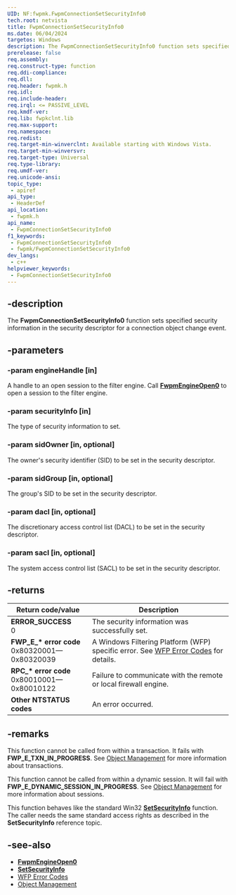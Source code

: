 ```yaml
---
UID: NF:fwpmk.FwpmConnectionSetSecurityInfo0
tech.root: netvista
title: FwpmConnectionSetSecurityInfo0
ms.date: 06/04/2024
targetos: Windows
description: The FwpmConnectionSetSecurityInfo0 function sets specified security information in the security descriptor for a connection object change event.
prerelease: false
req.assembly: 
req.construct-type: function
req.ddi-compliance: 
req.dll: 
req.header: fwpmk.h
req.idl: 
req.include-header: 
req.irql: <= PASSIVE_LEVEL
req.kmdf-ver: 
req.lib: fwpkclnt.lib
req.max-support: 
req.namespace: 
req.redist: 
req.target-min-winverclnt: Available starting with Windows Vista.
req.target-min-winversvr: 
req.target-type: Universal
req.type-library: 
req.umdf-ver: 
req.unicode-ansi: 
topic_type:
 - apiref
api_type:
 - HeaderDef
api_location:
 - fwpmk.h
api_name:
 - FwpmConnectionSetSecurityInfo0
f1_keywords:
 - FwpmConnectionSetSecurityInfo0
 - fwpmk/FwpmConnectionSetSecurityInfo0
dev_langs:
 - c++
helpviewer_keywords:
 - FwpmConnectionSetSecurityInfo0
---
```


## -description

The **FwpmConnectionSetSecurityInfo0** function sets specified security information in the security descriptor for a connection object change event.

## -parameters

### -param engineHandle [in]

A handle to an open session to the filter engine. Call **[FwpmEngineOpen0](nf-fwpmk-fwpmengineopen0.md)** to open a session to the filter engine.

### -param securityInfo [in]

The type of security information to set.

### -param sidOwner [in, optional]

The owner's security identifier (SID) to be set in the security descriptor.

### -param sidGroup [in, optional]

The group's SID to be set in the security descriptor.

### -param dacl [in, optional]

The discretionary access control list (DACL) to be set in the security descriptor.

### -param sacl [in, optional]

The system access control list (SACL) to be set in the security descriptor.

## -returns

| Return code/value | Description |
|---|---|
| **ERROR_SUCCESS**<br>0 | The security information was successfully set. |
| **FWP_E_\* error code**<br>0x80320001—0x80320039 | A Windows Filtering Platform (WFP) specific error. See [WFP Error Codes](/windows/win32/fwp/wfp-error-codes) for details. |
| **RPC_\* error code**<br>0x80010001—0x80010122 | Failure to communicate with the remote or local firewall engine. |
| **Other NTSTATUS codes** | An error occurred. |

## -remarks

This function cannot be called from within a transaction. It fails with **FWP_E_TXN_IN_PROGRESS**. See [Object Management](/windows/desktop/FWP/object-management) for more information about transactions.

This function cannot be called from within a dynamic session. It will fail with **FWP_E_DYNAMIC_SESSION_IN_PROGRESS**. See [Object Management](/windows/desktop/FWP/object-management) for more information about sessions.

This function behaves like the standard Win32 **[SetSecurityInfo](/windows/desktop/api/aclapi/nf-aclapi-setsecurityinfo)** function. The caller needs the same standard access rights as described in the **SetSecurityInfo** reference topic.

## -see-also

- **[FwpmEngineOpen0](nf-fwpmk-fwpmengineopen0.md)**
- **[SetSecurityInfo](/windows/desktop/api/aclapi/nf-aclapi-setsecurityinfo)**
- [WFP Error Codes](/windows/win32/fwp/wfp-error-codes)
- [Object Management](/windows/desktop/FWP/object-management)
